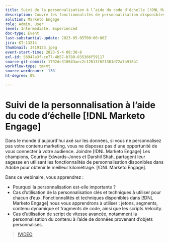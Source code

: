 ```yaml
---
title: Suivi de la personnalisation à l’aide du code d’échelle [!DNL Marketo Engage]
description: Couvre les fonctionnalités de personnalisation disponibles dans Adobe [!DNL Marketo Engage]; jetons, segments, contenu dynamique et fragments de code et script Velocity.  Cas d’utilisation de script de vitesse avancée, notamment la personnalisation du contenu à l’aide de données provenant d’objets personnalisés.
solution: Marketo Engage
role: Admin, User
level: Intermediate, Experienced
doc-type: Event
last-substantial-update: 2023-05-05T00:00:00Z
jira: KT-13214
thumbnail: 3419133.jpeg
event-start-time: 2023-5-4 08:30-8
exl-id: 56947a3f-ce77-4b57-b780-035366f59117
source-git-commit: 1792dc318643aec2c12613f621361d72a7a918b1
workflow-type: tm+mt
source-wordcount: '138'
ht-degree: 0%

---
```


# Suivi de la personnalisation à l’aide du code d’échelle [!DNL Marketo Engage]

Dans le monde d&#39;aujourd&#39;hui axé sur les données, si vous ne personnalisez pas votre contenu marketing, vous ne disposez pas d&#39;une opportunité de vous connecter à votre audience. Joindre [!DNL Marketo Engage] Les champions, Courtny Edwards-Jones et Darshil Shah, partagent leur sagesse en utilisant les fonctionnalités de personnalisation disponibles dans Adobe pour obtenir le meilleur kilométrage. [!DNL Marketo Engage].

Dans ce webinaire, vous apprendrez :

* Pourquoi la personnalisation est-elle importante ?
* Cas d’utilisation de la personnalisation clés et techniques à utiliser pour chacun d’eux. Fonctionnalités et techniques disponibles dans [!DNL Marketo Engage] nous vous apprendrons à utiliser : jetons, segments, contenu dynamique et fragments de code, ainsi que les scripts Velocity.
* Cas d’utilisation de script de vitesse avancée, notamment la personnalisation du contenu à l’aide de données provenant d’objets personnalisés.

>[!VIDEO](https://video.tv.adobe.com/v/3419133/?learn=on)

